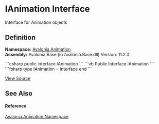 # IAnimation Interface


Interface for Animation objects



## Definition
**Namespace:** <a href="N_Avalonia_Animation">Avalonia.Animation</a>  
**Assembly:** Avalonia.Base (in Avalonia.Base.dll) Version: 11.2.0

<Tabs groupId="api-code-preview">
<TabItem value="csharp" label="C#">
```csharp
public interface IAnimation
```
</TabItem>
<TabItem value="vb" label="VB">
```vb
Public Interface IAnimation
```
</TabItem>
<TabItem value="fsharp" label="F#">
```fsharp
type IAnimation = interface end
```
</TabItem>
</Tabs>



<a href="https://github.com/AvaloniaUI/Avalonia/tree/master/src/Avalonia.Base/Animation/IAnimation.cs" title="View the source code">View Source</a>



## See Also


#### Reference
<a href="N_Avalonia_Animation">Avalonia.Animation Namespace</a>  
